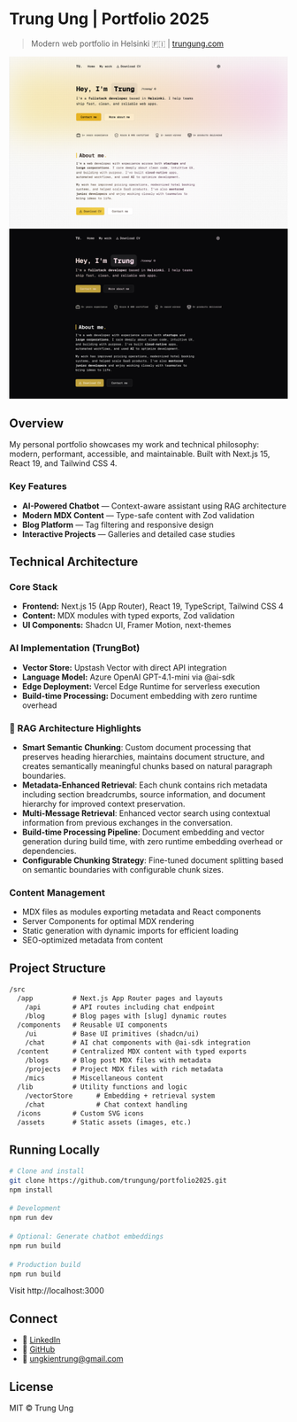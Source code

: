 # Trung Ung | Portfolio 2025

> Modern web portfolio in Helsinki 🇫🇮 | [trungung.com](https://trungung.com)

![Portfolio Preview - Light Mode](/public/images/portfolio-2025-1.png)  
![Portfolio Preview - Dark Mode](/public/images/portfolio-2025-2.png)

## Overview

My personal portfolio showcases my work and technical philosophy: modern, performant, accessible, and maintainable. Built with Next.js 15, React 19, and Tailwind CSS 4.

### Key Features

- **AI-Powered Chatbot** — Context-aware assistant using RAG architecture
- **Modern MDX Content** — Type-safe content with Zod validation
- **Blog Platform** — Tag filtering and responsive design
- **Interactive Projects** — Galleries and detailed case studies

## Technical Architecture

### Core Stack

- **Frontend:** Next.js 15 (App Router), React 19, TypeScript, Tailwind CSS 4
- **Content:** MDX modules with typed exports, Zod validation
- **UI Components:** Shadcn UI, Framer Motion, next-themes

### AI Implementation (TrungBot)

- **Vector Store:** Upstash Vector with direct API integration
- **Language Model:** Azure OpenAI GPT-4.1-mini via @ai-sdk
- **Edge Deployment:** Vercel Edge Runtime for serverless execution
- **Build-time Processing:** Document embedding with zero runtime overhead

### 🧠 RAG Architecture Highlights

- **Smart Semantic Chunking**: Custom document processing that preserves heading hierarchies, maintains document structure, and creates semantically meaningful chunks based on natural paragraph boundaries.
- **Metadata-Enhanced Retrieval**: Each chunk contains rich metadata including section breadcrumbs, source information, and document hierarchy for improved context preservation.
- **Multi-Message Retrieval**: Enhanced vector search using contextual information from previous exchanges in the conversation.
- **Build-time Processing Pipeline**: Document embedding and vector generation during build time, with zero runtime embedding overhead or dependencies.
- **Configurable Chunking Strategy**: Fine-tuned document splitting based on semantic boundaries with configurable chunk sizes.

### Content Management

- MDX files as modules exporting metadata and React components
- Server Components for optimal MDX rendering
- Static generation with dynamic imports for efficient loading
- SEO-optimized metadata from content

## Project Structure

```
/src
  /app          # Next.js App Router pages and layouts
    /api        # API routes including chat endpoint
    /blog       # Blog pages with [slug] dynamic routes
  /components   # Reusable UI components
    /ui         # Base UI primitives (shadcn/ui)
    /chat       # AI chat components with @ai-sdk integration
  /content      # Centralized MDX content with typed exports
    /blogs      # Blog post MDX files with metadata
    /projects   # Project MDX files with rich metadata
    /mics       # Miscellaneous content
  /lib          # Utility functions and logic
    /vectorStore      # Embedding + retrieval system
    /chat             # Chat context handling
  /icons        # Custom SVG icons
  /assets       # Static assets (images, etc.)
```

## Running Locally

```bash
# Clone and install
git clone https://github.com/trungung/portfolio2025.git
npm install

# Development
npm run dev

# Optional: Generate chatbot embeddings
npm run build

# Production build
npm run build
```

Visit http://localhost:3000

## Connect

- 💼 [LinkedIn](https://linkedin.com/in/trung-ung)
- 🐙 [GitHub](https://github.com/trungung)
- 📧 ungkientrung@gmail.com

## License

MIT © Trung Ung

